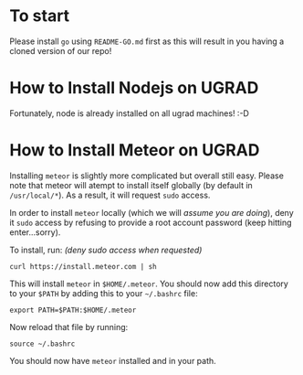 # To start
Please install `go` using `README-GO.md` first as this will result in you having a cloned version of our repo!
# How to Install Nodejs on UGRAD
Fortunately, node is already installed on all ugrad machines! :-D

# How to Install Meteor on UGRAD
Installing `meteor` is slightly more complicated but overall still easy.
Please note that meteor will atempt to install itself globally (by default in `/usr/local/*`).
As a result, it will request `sudo` access.

In order to install `meteor` locally (which we will _assume you are doing_), deny it `sudo` access by refusing to provide a root account password (keep hitting enter...sorry).

To install, run: _(deny sudo access when requested)_
```
curl https://install.meteor.com | sh
```
This will install `meteor` in `$HOME/.meteor`. You should now add this directory to your `$PATH` by adding this to your `~/.bashrc` file:
```
export PATH=$PATH:$HOME/.meteor
```
Now reload that file by running:
```
source ~/.bashrc
```

You should now have `meteor` installed and in your path.
